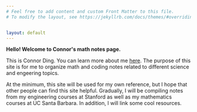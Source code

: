 ```yaml
---
# Feel free to add content and custom Front Matter to this file.
# To modify the layout, see https://jekyllrb.com/docs/themes/#overriding-theme-defaults


layout: default
---
```

**Hello! Welcome to Connor's math notes page.**

This is Connor Ding. You can learn more about me [here](https://www.czsding.com/). The purpose of this site is for me to organize math and coding notes related to different science and engeering topics. <br>

At the minimum, this site will be used for my own reference, but I hope that other people can find this site helpful. Gradually, I will be compiling notes from my engineering courses at Stanford as well as my mathematics courses at UC Santa Barbara. In addition, I will link some cool resources. 